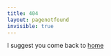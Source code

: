 ```yaml
---
title: 404
layout: pagenotfound
invisible: true
---
```


<p>I suggest you come back to <a href="/">home</a></p>
